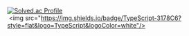 

<!--
**rkekqmf/rkekqmf** is a ✨ _special_ ✨ repository because its `README.md` (this file) appears on your GitHub profile.

Here are some ideas to get you started:

- 🔭 I’m currently working on ...
- 🌱 I’m currently learning ...
- 👯 I’m looking to collaborate on ...
- 🤔 I’m looking for help with ...
- 💬 Ask me about ...
- 📫 How to reach me: ...
- 😄 Pronouns: ...
- ⚡ Fun fact: ...
-->
[![Solved.ac Profile](http://mazassumnida.wtf/api/generate_badge?boj=rkekqmf)](https://solved.ac/rkekqmf)<br/>
 <img src="https://img.shields.io/badge/TypeScript-3178C6?style=flat&logo=TypeScript&logoColor=white"/>

